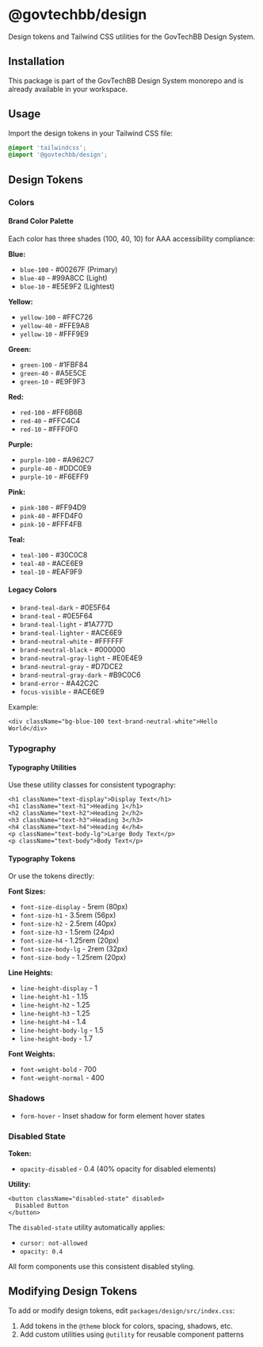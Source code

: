 # @govtechbb/design

Design tokens and Tailwind CSS utilities for the GovTechBB Design System.

## Installation

This package is part of the GovTechBB Design System monorepo and is already available in your workspace.

## Usage

Import the design tokens in your Tailwind CSS file:

```css
@import 'tailwindcss';
@import '@govtechbb/design';
```

## Design Tokens

### Colors

#### Brand Color Palette

Each color has three shades (100, 40, 10) for AAA accessibility compliance:

**Blue:**

- `blue-100` - #00267F (Primary)
- `blue-40` - #99A8CC (Light)
- `blue-10` - #E5E9F2 (Lightest)

**Yellow:**

- `yellow-100` - #FFC726
- `yellow-40` - #FFE9A8
- `yellow-10` - #FFF9E9

**Green:**

- `green-100` - #1FBF84
- `green-40` - #A5E5CE
- `green-10` - #E9F9F3

**Red:**

- `red-100` - #FF6B6B
- `red-40` - #FFC4C4
- `red-10` - #FFF0F0

**Purple:**

- `purple-100` - #A962C7
- `purple-40` - #DDC0E9
- `purple-10` - #F6EFF9

**Pink:**

- `pink-100` - #FF94D9
- `pink-40` - #FFD4F0
- `pink-10` - #FFF4FB

**Teal:**

- `teal-100` - #30C0C8
- `teal-40` - #ACE6E9
- `teal-10` - #EAF9F9

#### Legacy Colors

- `brand-teal-dark` - #0E5F64
- `brand-teal` - #0E5F64
- `brand-teal-light` - #1A777D
- `brand-teal-lighter` - #ACE6E9
- `brand-neutral-white` - #FFFFFF
- `brand-neutral-black` - #000000
- `brand-neutral-gray-light` - #E0E4E9
- `brand-neutral-gray` - #D7DCE2
- `brand-neutral-gray-dark` - #B9C0C6
- `brand-error` - #A42C2C
- `focus-visible` - #ACE6E9

Example:

```tsx
<div className="bg-blue-100 text-brand-neutral-white">Hello World</div>
```

### Typography

#### Typography Utilities

Use these utility classes for consistent typography:

```tsx
<h1 className="text-display">Display Text</h1>
<h1 className="text-h1">Heading 1</h1>
<h2 className="text-h2">Heading 2</h2>
<h3 className="text-h3">Heading 3</h3>
<h4 className="text-h4">Heading 4</h4>
<p className="text-body-lg">Large Body Text</p>
<p className="text-body">Body Text</p>
```

#### Typography Tokens

Or use the tokens directly:

**Font Sizes:**

- `font-size-display` - 5rem (80px)
- `font-size-h1` - 3.5rem (56px)
- `font-size-h2` - 2.5rem (40px)
- `font-size-h3` - 1.5rem (24px)
- `font-size-h4` - 1.25rem (20px)
- `font-size-body-lg` - 2rem (32px)
- `font-size-body` - 1.25rem (20px)

**Line Heights:**

- `line-height-display` - 1
- `line-height-h1` - 1.15
- `line-height-h2` - 1.25
- `line-height-h3` - 1.25
- `line-height-h4` - 1.4
- `line-height-body-lg` - 1.5
- `line-height-body` - 1.7

**Font Weights:**

- `font-weight-bold` - 700
- `font-weight-normal` - 400

### Shadows

- `form-hover` - Inset shadow for form element hover states

### Disabled State

**Token:**

- `opacity-disabled` - 0.4 (40% opacity for disabled elements)

**Utility:**

```tsx
<button className="disabled-state" disabled>
  Disabled Button
</button>
```

The `disabled-state` utility automatically applies:

- `cursor: not-allowed`
- `opacity: 0.4`

All form components use this consistent disabled styling.

## Modifying Design Tokens

To add or modify design tokens, edit `packages/design/src/index.css`:

1. Add tokens in the `@theme` block for colors, spacing, shadows, etc.
2. Add custom utilities using `@utility` for reusable component patterns
